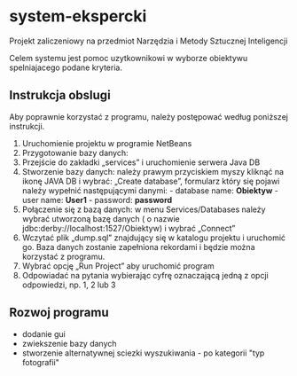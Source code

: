 # system-ekspercki
Projekt zaliczeniowy na przedmiot Narzędzia i Metody Sztucznej Inteligencji

Celem systemu jest pomoc uzytkownikowi w wyborze obiektywu spelniajacego podane kryteria.

## Instrukcja obslugi
Aby poprawnie korzystać z programu, należy postępować według poniższej instrukcji.

1. Uruchomienie projektu w programie NetBeans
2. Przygotowanie bazy danych:
  1. Przejście do zakładki „services” i  uruchomienie serwera Java DB
  2. Stworzenie bazy danych: należy prawym przyciskiem myszy kliknąć na ikonę JAVA DB i wybrać: „Create database”, formularz który się pojawi należy wypełnić następującymi danymi:
    - database name: **Obiektyw**
    - user name: **User1**
    - password: **password**
  3. Połączenie się z bazą danych: w menu Services/Databases należy wybrać utworzoną bazę danych ( o nazwie jdbc:derby://localhost:1527/Obiektyw) i wybrać „Connect”
  4. Wczytać plik „dump.sql” znajdujący się w katalogu projektu i uruchomić go. Baza danych zostanie zapełniona rekordami i będzie można korzystać z programu.
3. Wybrać opcję „Run Project” aby uruchomić program
4. Odpowiadać na pytania wybierając cyfrę oznaczającą jedną z opcji odpowiedzi, np. 1, 2 lub 3

## Rozwoj programu
* dodanie gui
* zwiekszenie bazy danych
* stworzenie alternatywnej sciezki wyszukiwania - po kategorii "typ fotografii"
